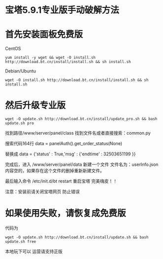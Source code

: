 # 宝塔5.9.1专业版手动破解方法

# 首先安装面板免费版

CentOS
```
yum install -y wget && wget -O install.sh http://download.bt.cn/install/install.sh && sh install.sh
```

Debian/Ubuntu
```
wget -O install.sh http://download.bt.cn/install/install.sh && sh install.sh
```

# 然后升级专业版
```
wget -O update.sh http://download.bt.cn/install/update_pro.sh && bash update.sh pro
```

找到路径/www/server/panel/class 找到文件名或者直接搜索：common.py

搜索代码164行
data = panelAuth().get_order_status(None)

替换成
data = {'status' : True,'msg' : {'endtime' : 32503651199 }}

完成后，进入 /www/server/panel/data 新建一个文件 文件名为：userInfo.json 内容空的，如果存在这个文件的删掉重新新建文件。

最后输入命令 /etc/init.d/bt restart 重启宝塔 完美嗨皮！！

注意：安装前请关闭宝塔网页  防止错误

# 如果使用失败，请恢复成免费版
代码为
```
wget -O update.sh http://download.bt.cn/install/update.sh && bash update.sh free
```

本地玩下可以 运营请支持正版
